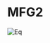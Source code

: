 # MFG2

![Eq](https://latex.codecogs.com/gif.latex?\inline&space;\frac{\partial&space;\rho}{\partial&space;x}&space;&plus;&space;u\frac{\partial&space;\rho}{\partial&space;t}&space;-&space;\sigma^2\frac{\partial^2&space;x}{\partial&space;x^2}&space;=&space;f)
